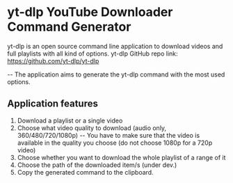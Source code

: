 # yt-dlp YouTube Downloader Command Generator

yt-dlp is an open source command line application to download videos and full playlists with all kind of options.
yt-dlp GitHub repo link: https://github.com/yt-dlp/yt-dlp

-- The application aims to generate the yt-dlp command with the most used options.

## Application features
1. Download a playlist or a single video
2. Choose what video quality to download (audio only, 360/480/720/1080p)
-- You have to make sure that the video is available in the quality you choose (do not choose 1080p for a 720p video)
3. Choose whether you want to download the whole playlist of a range of it
4. Choose the path of the downloaded item/s (under dev.)
5. Copy the generated command to the clipboard.
